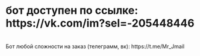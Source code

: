 <h1>бот доступен по ссылке: https://vk.com/im?sel=-205448446</h1><br>Бот любой сложности на заказ (телеграмм, вк): https://t.me/Mr_Jmail

